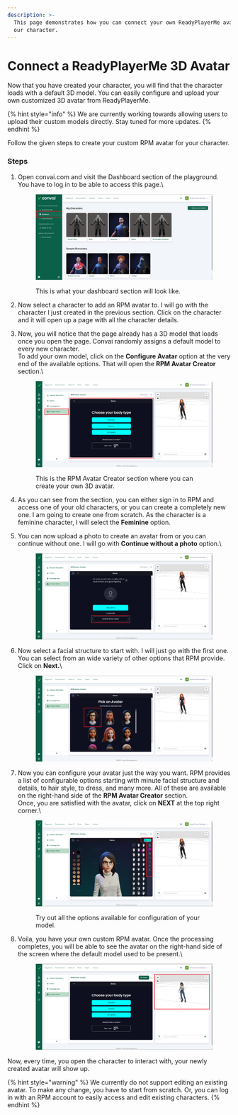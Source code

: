 ```yaml
---
description: >-
  This page demonstrates how you can connect your own ReadyPlayerMe avatar with
  our character.
---
```


# Connect a ReadyPlayerMe 3D Avatar

Now that you have created your character, you will find that the character loads with a default 3D model. You can easily configure and upload your own customized 3D avatar from ReadyPlayerMe.

{% hint style="info" %}
We are currently working towards allowing users to upload their custom models directly. Stay tuned for more updates.
{% endhint %}

Follow the given steps to create your custom RPM avatar for your character.

### Steps

1.  Open convai.com and visit the Dashboard section of the playground. You have to log in to be able to access this page.\


    <figure><img src="../../.gitbook/assets/dashboard-ss.png" alt=""><figcaption><p>This is what your dashboard section will look like.</p></figcaption></figure>
2. Now select a character to add an RPM avatar to. I will go with the character I just created in the previous section. Click on the character and it will open up a page with all the character details.
3.  Now, you will notice that the page already has a 3D model that loads once you open the page. Convai randomly assigns a default model to every new character.\
    To add your own model, click on the **Configure Avatar** option at the very end of the available options. That will open the **RPM Avatar Creator** section.\


    <figure><img src="../../.gitbook/assets/rpm-ss1.png" alt=""><figcaption><p>This is the RPM Avatar Creator section where you can create your own 3D avatar.</p></figcaption></figure>
4. As you can see from the section, you can either sign in to RPM and access one of your old characters, or you can create a completely new one. I am going to create one from scratch. As the character is a feminine character, I will select the **Feminine** option.
5.  You can now upload a photo to create an avatar from or you can continue without one. I will go with **Continue without a photo** option.\


    <figure><img src="../../.gitbook/assets/rpm-ss2.png" alt=""><figcaption></figcaption></figure>
6.  Now select a facial structure to start with. I will just go with the first one. You can select from an wide variety of other options that RPM provide. Click on **Next.**\


    <figure><img src="../../.gitbook/assets/rpm-ss3.png" alt=""><figcaption></figcaption></figure>
7.  Now you can configure your avatar just the way you want. RPM provides a list of configurable options starting with minute facial structure and details, to hair style, to dress, and many more. All of these are available on the right-hand side of the **RPM Avatar Creator** section.\
    Once, you are satisfied with the avatar, click on **NEXT** at the top right corner.\


    <figure><img src="../../.gitbook/assets/rpm-ss4.png" alt=""><figcaption><p>Try out all the options available for configuration of your model.</p></figcaption></figure>
8.  Voila, you have your own custom RPM avatar. Once the processing completes, you will be able to see the avatar on the right-hand side of the screen where the default model used to be present.\


    <figure><img src="../../.gitbook/assets/rpm-ss5.png" alt=""><figcaption></figcaption></figure>

Now, every time, you open the character to interact with, your newly created avatar will show up.

{% hint style="warning" %}
We currently do not support editing an existing avatar. To make any change, you have to start from scratch. Or, you can log in with an RPM account to easily access and edit existing characters.
{% endhint %}
